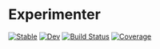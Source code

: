 # Experimenter

[![Stable](https://img.shields.io/badge/docs-stable-blue.svg)](https://JamieMair.github.io/Experimenter.jl/stable/)
[![Dev](https://img.shields.io/badge/docs-dev-blue.svg)](https://JamieMair.github.io/Experimenter.jl/dev/)
[![Build Status](https://github.com/JamieMair/Experimenter.jl/actions/workflows/CI.yml/badge.svg?branch=main)](https://github.com/JamieMair/Experimenter.jl/actions/workflows/CI.yml?query=branch%3Amain)
[![Coverage](https://codecov.io/gh/JamieMair/Experimenter.jl/branch/main/graph/badge.svg)](https://codecov.io/gh/JamieMair/Experimenter.jl)
